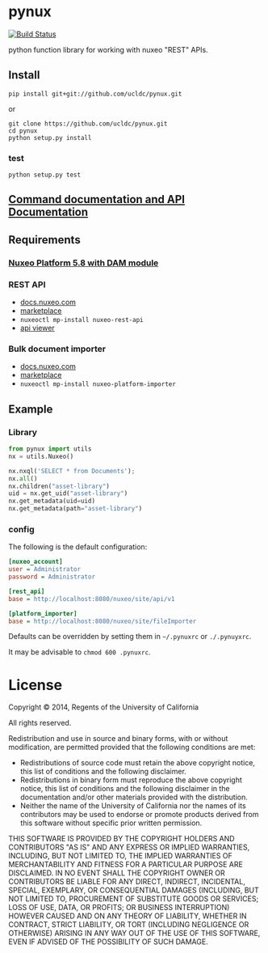 pynux
=====

[![Build Status](https://travis-ci.org/ucldc/pynux.png?branch=master)](https://travis-ci.org/ucldc/pynux)

python function library for working with nuxeo "REST" APIs.

## Install

```
pip install git+git://github.com/ucldc/pynux.git
```
or
```
git clone https://github.com/ucldc/pynux.git
cd pynux
python setup.py install
```

### test
```
python setup.py test
```

## [Command documentation and API Documentation](http://ucldc.github.io/pynux/)

## Requirements

### [Nuxeo Platform 5.8 with DAM module](http://www.nuxeo.com/)

### REST API

 * [docs.nuxeo.com](http://doc.nuxeo.com/display/public/NXDOC/REST+API) 
 * [marketplace](https://connect.nuxeo.com/nuxeo/site/marketplace/package/nuxeo-rest-api)
 * `nuxeoctl mp-install nuxeo-rest-api`
 * [api viewer](http://doc.nuxeo.com/display/public/NXDOC/Resources+Endpoints)

### Bulk document importer

 * [docs.nuxeo.com](http://doc.nuxeo.com/display/public/ADMINDOC/Bulk+Document+Importer) 
 * [marketplace](https://connect.nuxeo.com/nuxeo/site/marketplace/package/nuxeo-platform-importer)
 * `nuxeoctl mp-install nuxeo-platform-importer`

## Example

### Library

```python
from pynux import utils
nx = utils.Nuxeo()

nx.nxql('SELECT * from Documents');
nx.all()
nx.children("asset-library")
uid = nx.get_uid("asset-library")
nx.get_metadata(uid=uid)
nx.get_metadata(path="asset-library")
```

### config

The following is the default configuration:

```ini
[nuxeo_account]
user = Administrator
password = Administrator

[rest_api]
base = http://localhost:8080/nuxeo/site/api/v1

[platform_importer]
base = http://localhost:8080/nuxeo/site/fileImporter
```

Defaults can be overridden by setting them in `~/.pynuxrc` or `./.pynuyxrc`.  

It may be advisable to `chmod 600 .pynuxrc`.

# License 

Copyright © 2014, Regents of the University of California

All rights reserved.

Redistribution and use in source and binary forms, with or without 
modification, are permitted provided that the following conditions are met:

- Redistributions of source code must retain the above copyright notice, 
  this list of conditions and the following disclaimer.
- Redistributions in binary form must reproduce the above copyright notice, 
  this list of conditions and the following disclaimer in the documentation 
  and/or other materials provided with the distribution.
- Neither the name of the University of California nor the names of its
  contributors may be used to endorse or promote products derived from this 
  software without specific prior written permission.

THIS SOFTWARE IS PROVIDED BY THE COPYRIGHT HOLDERS AND CONTRIBUTORS "AS IS" 
AND ANY EXPRESS OR IMPLIED WARRANTIES, INCLUDING, BUT NOT LIMITED TO, THE 
IMPLIED WARRANTIES OF MERCHANTABILITY AND FITNESS FOR A PARTICULAR PURPOSE 
ARE DISCLAIMED. IN NO EVENT SHALL THE COPYRIGHT OWNER OR CONTRIBUTORS BE 
LIABLE FOR ANY DIRECT, INDIRECT, INCIDENTAL, SPECIAL, EXEMPLARY, OR 
CONSEQUENTIAL DAMAGES (INCLUDING, BUT NOT LIMITED TO, PROCUREMENT OF 
SUBSTITUTE GOODS OR SERVICES; LOSS OF USE, DATA, OR PROFITS; OR BUSINESS 
INTERRUPTION) HOWEVER CAUSED AND ON ANY THEORY OF LIABILITY, WHETHER IN 
CONTRACT, STRICT LIABILITY, OR TORT (INCLUDING NEGLIGENCE OR OTHERWISE) 
ARISING IN ANY WAY OUT OF THE USE OF THIS SOFTWARE, EVEN IF ADVISED OF THE 
POSSIBILITY OF SUCH DAMAGE.
